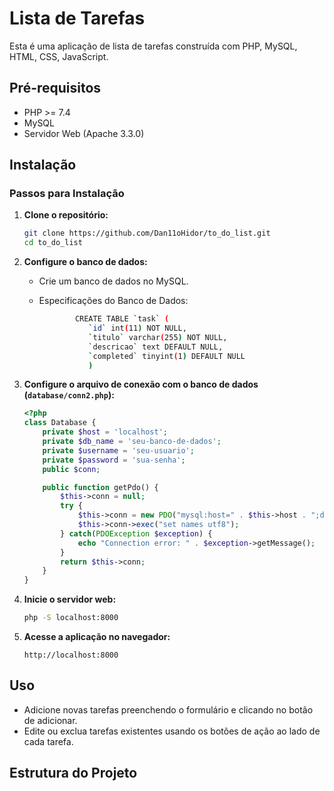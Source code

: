 ﻿# Lista de Tarefas

Esta é uma aplicação de lista de tarefas construída com PHP, MySQL, HTML, CSS, JavaScript.

## Pré-requisitos

- PHP >= 7.4
- MySQL
- Servidor Web (Apache 3.3.0)

## Instalação

### Passos para Instalação

1. **Clone o repositório:**
    ```sh
    git clone https://github.com/Dan11oHidor/to_do_list.git
    cd to_do_list
    ```


2. **Configure o banco de dados:**
    - Crie um banco de dados no MySQL.
    - Especificações do Banco de Dados:
  
        ```sh
                CREATE TABLE `task` (
                   `id` int(11) NOT NULL,
                   `titulo` varchar(255) NOT NULL,
                   `descricao` text DEFAULT NULL,
                   `completed` tinyint(1) DEFAULT NULL
                   )
        ```


3. **Configure o arquivo de conexão com o banco de dados (`database/conn2.php`):**
    ```php
    <?php
    class Database {
        private $host = 'localhost';
        private $db_name = 'seu-banco-de-dados';
        private $username = 'seu-usuario';
        private $password = 'sua-senha';
        public $conn;

        public function getPdo() {
            $this->conn = null;
            try {
                $this->conn = new PDO("mysql:host=" . $this->host . ";dbname=" . $this->db_name, $this->username, $this->password);
                $this->conn->exec("set names utf8");
            } catch(PDOException $exception) {
                echo "Connection error: " . $exception->getMessage();
            }
            return $this->conn;
        }
    }
    ```

4. **Inicie o servidor web:**
    ```sh
    php -S localhost:8000
    ```

5. **Acesse a aplicação no navegador:**
    ```
    http://localhost:8000
    ```

## Uso

- Adicione novas tarefas preenchendo o formulário e clicando no botão de adicionar.
- Edite ou exclua tarefas existentes usando os botões de ação ao lado de cada tarefa.

## Estrutura do Projeto
